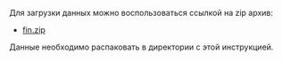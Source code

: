 Для загрузки данных можно воспользоваться ссылкой на zip архив:            
 + [fin.zip](https://disk.yandex.ru/d/BSVJitZazwc6Zw "Загрузка zip архива с Яндекс диска")

Данные необходимо распаковать в директории с этой инструкцией.
